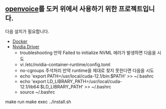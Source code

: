 [openvoice](https://github.com/myshell-ai/OpenVoice)를 도커 위에서 사용하기 위한 프로젝트입니다.
---
다음 설치가 필요합니다.
- [Docker](https://www.docker.com)
- [Nvidia Driver](https://github.com/NVIDIA/nvidia-container-toolkit?tab=readme-ov-file)
    - troubleshooting
    만약 Failed to initialize NVML 에러가 발생하면 다음을 시도
    - vi /etc/nvidia-container-runtime/config.toml
    - no-cgroups 주석처리
    만약 runtime을 제대로 찾지 못한다면 다음을 시도
    - echo 'export PATH=/usr/local/cuda-12.1/bin:$PATH' >> ~/.bashrc
    - echo 'export LD_LIBRARY_PATH=/usr/local/cuda-12.1/lib64:$LD_LIBRARY_PATH' >> ~/.bashrc
    - source ~/.bashrc

make run
make exec
../install.sh